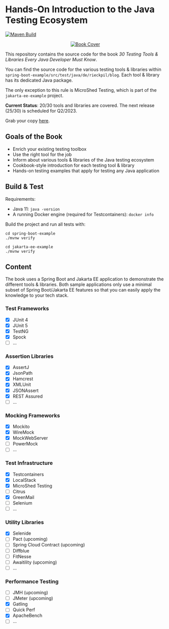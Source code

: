 # Hands-On Introduction to the Java Testing Ecosystem

[![Maven Build](https://github.com/rieckpil/java-testing-ecosystem/actions/workflows/build.yml/badge.svg?branch=master)](https://github.com/rieckpil/java-testing-ecosystem/actions/workflows/build.yml)

<p align="center">
  <a href="https://rieckpil.de/testing-tools-and-libraries-every-java-developer-must-know/">
    <img src="https://rieckpil.de/wp-content/uploads/2021/04/testing-tools-and-libraries-every-java-developer-must-know-book-cover-1-e1617971322966.png" alt=" Book Cover"/>
  </a>
</p>

This repository contains the source code for the book *30 Testing Tools & Libraries Every Java Developer Must Know*.

You can find the source code for the various testing tools & libraries within `spring-boot-example/src/test/java/de/rieckpil/blog`. Each tool & library has its dedicated Java package.

The only exception to this rule is MicroShed Testing, which is part of the `jakarta-ee-example` project.

**Current Status**: 20/30 tools and libraries are covered. The next release (25/30) is scheduled for Q2/2023.

Grab your copy [here](https://rieckpil.de/testing-tools-and-libraries-every-java-developer-must-know/).

## Goals of the Book

- Enrich your existing testing toolbox
- Use the right tool for the job
- Inform about various tools & libraries of the Java testing ecosystem
- Cookbook-style introduction for each testing tool & library
- Hands-on testing examples that apply for testing any Java application

## Build & Test

Requirements:

- Java 11: `java -version`
- A running Docker engine (required for Testcontainers): `docker info`

Build the project and run all tests with:

```shell
cd spring-boot-example
./mvnw verify

cd jakarta-ee-example
./mvnw verify
```

## Content

The book uses a Spring Boot and Jakarta EE application to demonstrate the different tools & libraries. Both sample applications only use a minimal subset of Spring Boot/Jakarta EE features so that you can easily apply the knowledge to your tech stack.

### Test Frameworks

- [x] JUnit 4
- [x] JUnit 5
- [x] TestNG
- [x] Spock
- [ ] ...

### Assertion Libraries

- [x] AssertJ
- [x] JsonPath
- [x] Hamcrest
- [x] XMLUnit
- [x] JSONAssert
- [x] REST Assured
- [ ] ...

### Mocking Frameworks

- [x] Mockito
- [x] WireMock
- [x] MockWebServer
- [ ] PowerMock
- [ ] ...

### Test Infrastructure

- [x] Testcontainers
- [x] LocalStack
- [x] MicroShed Testing
- [ ] Citrus
- [x] GreenMail
- [ ] Selenium
- [ ] ...

### Utility Libraries

- [x] Selenide
- [ ] Pact (upcoming)
- [ ] Spring Cloud Contract (upcoming)
- [ ] Diffblue
- [ ] FitNesse
- [ ] Awaitility (upcoming)
- [ ] ...

### Performance Testing

- [ ] JMH (upcoming)
- [ ] JMeter (upcoming)
- [x] Gatling
- [ ] Quick Perf
- [x] ApacheBench
- [ ] ...

